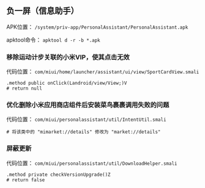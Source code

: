 ## 负一屏（信息助手）
APK位置： `/system/priv-app/PersonalAssistant/PersonalAssistant.apk`

apktool命令： `apktool d -r -b *.apk`

### 移除运动计步关联的小米VIP，使其点击无效
代码位置： `com/miui/home/launcher/assistant/ui/view/SportCardView.smali`
```
.method public onClick(Landroid/view/View;)V
# return null
```

### 优化删除小米应用商店组件后安装菜鸟裹裹调用失败的问题
代码位置： `com/miui/personalassistant/util/IntentUtil.smali`
```
# 将该类中的 "mimarket://details" 修改为 "market://details"
```

### 屏蔽更新
代码位置： `com/miui/personalassistant/util/DownloadHelper.smali`
```
.method private checkVersionUpgrade()Z
# return false
```
